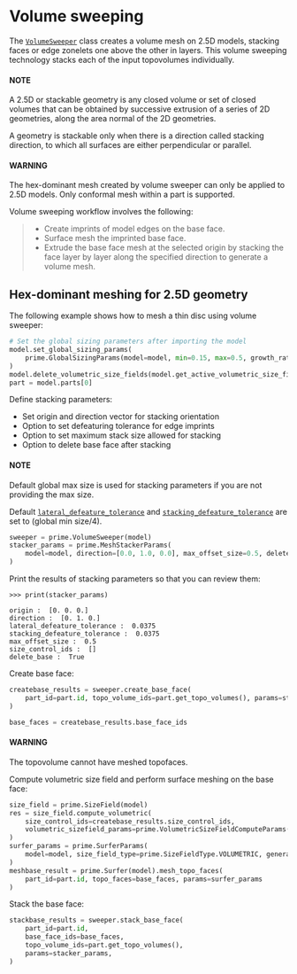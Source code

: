 # Volume sweeping

The [`VolumeSweeper`](../api/_autosummary/ansys.meshing.prime.VolumeSweeper.md#ansys.meshing.prime.VolumeSweeper) class creates a volume mesh on 2.5D models, stacking faces
or edge zonelets one above the other in layers. This volume sweeping technology stacks each of the input topovolumes individually.

#### NOTE
A 2.5D or stackable geometry is any closed volume or set of closed volumes that can be obtained by successive extrusion of a series of 2D geometries, along the area normal of the 2D geometries.

A geometry is stackable only when there is a direction called stacking direction, to which all surfaces are either perpendicular or parallel.

#### WARNING
The hex-dominant mesh created by volume sweeper can only be applied to 2.5D models. Only conformal mesh within a part is supported.

Volume sweeping workflow involves the following:

> - Create imprints of model edges on the base face.
> - Surface mesh the imprinted base face.
> - Extrude the base face mesh at the selected origin by stacking the face layer by layer along the specified direction to generate a volume mesh.

<a id="hex-dominant-meshing-for-2-5d-geometry"></a>

## Hex-dominant meshing for 2.5D geometry

The following example shows how to mesh a thin disc using volume sweeper:

```python
# Set the global sizing parameters after importing the model
model.set_global_sizing_params(
    prime.GlobalSizingParams(model=model, min=0.15, max=0.5, growth_rate=1.2)
)
model.delete_volumetric_size_fields(model.get_active_volumetric_size_fields())
part = model.parts[0]
```

Define stacking parameters:

* Set origin and direction vector for stacking orientation
* Option to set defeaturing tolerance for edge imprints
* Option to set maximum stack size allowed for stacking
* Option to delete base face after stacking

#### NOTE
Default global max size is used for stacking parameters if you are not providing the max size.

Default [`lateral_defeature_tolerance`](../api/_autosummary/ansys.meshing.prime.MeshStackerParams.lateral_defeature_tolerance.md#ansys.meshing.prime.MeshStackerParams.lateral_defeature_tolerance) and [`stacking_defeature_tolerance`](../api/_autosummary/ansys.meshing.prime.MeshStackerParams.stacking_defeature_tolerance.md#ansys.meshing.prime.MeshStackerParams.stacking_defeature_tolerance) are set to (global min size/4).

```python
sweeper = prime.VolumeSweeper(model)
stacker_params = prime.MeshStackerParams(
    model=model, direction=[0.0, 1.0, 0.0], max_offset_size=0.5, delete_base=True
)
```

Print the results of stacking parameters so that you can review them:

```pycon
>>> print(stacker_params)

origin :  [0. 0. 0.]
direction :  [0. 1. 0.]
lateral_defeature_tolerance :  0.0375
stacking_defeature_tolerance :  0.0375
max_offset_size :  0.5
size_control_ids :  []
delete_base :  True
```

Create base face:

```python
createbase_results = sweeper.create_base_face(
    part_id=part.id, topo_volume_ids=part.get_topo_volumes(), params=stacker_params
)

base_faces = createbase_results.base_face_ids
```

#### WARNING
The topovolume cannot have meshed topofaces.

Compute volumetric size field and perform surface meshing on the base face:

```python
size_field = prime.SizeField(model)
res = size_field.compute_volumetric(
    size_control_ids=createbase_results.size_control_ids,
    volumetric_sizefield_params=prime.VolumetricSizeFieldComputeParams(model),
)
surfer_params = prime.SurferParams(
    model=model, size_field_type=prime.SizeFieldType.VOLUMETRIC, generate_quads=True
)
meshbase_result = prime.Surfer(model).mesh_topo_faces(
    part_id=part.id, topo_faces=base_faces, params=surfer_params
)
```

Stack the base face:

```python
stackbase_results = sweeper.stack_base_face(
    part_id=part.id,
    base_face_ids=base_faces,
    topo_volume_ids=part.get_topo_volumes(),
    params=stacker_params,
)
```
